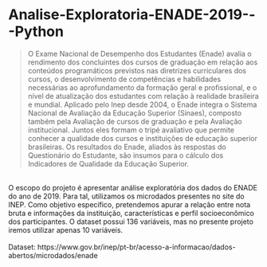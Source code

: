 # Analise-Exploratoria-ENADE-2019---Python

> O Exame Nacional de Desempenho dos Estudantes (Enade) avalia o rendimento dos concluintes dos cursos de graduação em relação aos conteúdos programáticos previstos nas diretrizes curriculares dos cursos, o desenvolvimento de competências e habilidades necessárias ao aprofundamento da formação geral e profissional, e o nível de atualização dos estudantes com relação à realidade brasileira e mundial. Aplicado pelo Inep desde 2004, o Enade integra o Sistema Nacional de Avaliação da Educação Superior (Sinaes), composto também pela Avaliação de cursos de graduação e pela Avaliação institucional. Juntos eles formam o tripé avaliativo que permite conhecer a qualidade dos cursos e instituições de educação superior brasileiras. Os resultados do Enade, aliados às respostas do Questionário do Estudante, são insumos para o cálculo dos Indicadores de Qualidade da Educação Superior.

<br>
O escopo do projeto é apresentar análise exploratória dos dados do ENADE do ano de 2019. Para tal, utilizamos os microdados presentes no site do INEP. Como objetivo específico, pretendemos apurar a relação entre nota bruta e informações da instituição, características e perfil socioeconômico dos participantes. O dataset possui 136 variáveis, mas no presente projeto iremos utilizar apenas 10 variáveis.<br>
<br>
Dataset: https://www.gov.br/inep/pt-br/acesso-a-informacao/dados-abertos/microdados/enade
